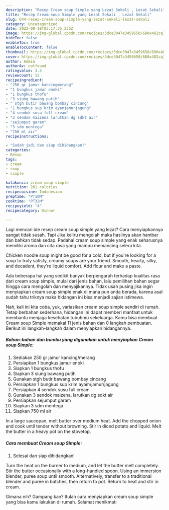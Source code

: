 ```yaml
---
description: "Resep Cream soup Simple yang Lezat Sekali , Lezat Sekali"
title: "Resep Cream soup Simple yang Lezat Sekali , Lezat Sekali"
slug: 644-resep-cream-soup-simple-yang-lezat-sekali-lezat-sekali
category: Uncategorized
date: 2022-08-18T03:17:35.235Z
image: https://img-global.cpcdn.com/recipes/3dce3047a3459650/680x482cq70/cream-soup-simple-foto-resep-utama.jpg
hideToc: false
enableToc: true
enableTocContent: false
thumbnail: https://img-global.cpcdn.com/recipes/3dce3047a3459650/680x482cq70/cream-soup-simple-foto-resep-utama.jpg
cover: https://img-global.cpcdn.com/recipes/3dce3047a3459650/680x482cq70/cream-soup-simple-foto-resep-utama.jpg
author: Admin
authorAv: notfound
ratingvalue: 3.3
reviewcount: 12
recipeingredient:
- "250 gr jamur kancingmerang"
- "1 bungkus jamur enoki"
- "1 bungkus thofu"
- "3 siung bawang putih"
- " stgh butir bawang bombay cincang"
- "1 bungkus sup krim ayamjamurjagung"
- "4 sendok susu full cream"
- "3 sendok maizena larutkan dg sdkt air"
- "sejumput garam"
- "3 sdm mentega"
- "750 ml air"
recipeinstructions:

- "Sudah jadi dan siap dihidangkan!"
categories:
- Resep
tags:
- cream
- soup
- simple

katakunci: cream soup simple 
nutrition: 261 calories
recipecuisine: Indonesian
preptime: "PT10M"
cooktime: "PT32M"
recipeyield: "4"
recipecategory: Dinner

---
```



Lagi mencari ide resep cream soup simple yang lezat? Cara menyiapkannya sangat tidak susah. Tapi Jika keliru mengolah maka hasilnya akan hambar dan bahkan tidak sedap. Padahal cream soup simple yang enak seharusnya memiliki aroma dan cita rasa yang mampu memancing selera kita.


Chicken noodle soup might be good for a cold, but if you&#39;re looking for a soup to truly satisfy, creamy soups are your friend. Smooth, hearty, silky, and decadent, they&#39;re liquid comfort. Add flour and make a paste.

Ada beberapa hal yang sedikit banyak berpengaruh terhadap kualitas rasa dari cream soup simple, mulai dari jenis bahan, lalu pemilihan bahan segar hingga cara mengolah dan menyajikannya. Tidak usah pusing jika ingin menyiapkan cream soup simple enak di mana pun anda berada, karena asal sudah tahu triknya maka hidangan ini bisa menjadi sajian istimewa.


Nah, kali ini kita coba, yuk, variasikan cream soup simple sendiri di rumah. Tetap berbahan sederhana, hidangan ini dapat memberi manfaat untuk membantu menjaga kesehatan tubuhmu sekeluarga. Kamu bisa membuat Cream soup Simple memakai 11 jenis bahan dan 0 langkah pembuatan. Berikut ini langkah-langkah dalam menyiapkan hidangannya.

<!--inarticleads1-->

##### Bahan-bahan dan bumbu yang digunakan untuk menyiapkan Cream soup Simple:

1. Sediakan 250 gr jamur kancing/merang
1. Persiapkan 1 bungkus jamur enoki
1. Siapkan 1 bungkus thofu
1. Siapkan 3 siung bawang putih
1. Gunakan  stgh butir bawang bombay cincang
1. Persiapkan 1 bungkus sup krim ayam/jamur/jagung
1. Persiapkan 4 sendok susu full cream
1. Gunakan 3 sendok maizena, larutkan dg sdkt air
1. Persiapkan sejumput garam
1. Siapkan 3 sdm mentega
1. Siapkan 750 ml air


In a large saucepan, melt butter over medium heat. Add the chopped onion and cook until tender without browning. Stir in diced potato and liquid. Melt the butter in a heavy pot on the stovetop. 

<!--inarticleads2-->

##### Cara membuat Cream soup Simple:


1. Selesai dan siap dihidangkan!

Turn the heat on the burner to medium, and let the butter melt completely. Stir the butter occasionally with a long-handled spoon. Using an immersion blender, puree soup until smooth. Alternatively, transfer to a traditional blender and puree in batches, then return to pot. Return to heat and stir in cream. 

Gimana nih? Gampang kan? Itulah cara menyiapkan cream soup simple yang bisa kamu lakukan di rumah. Selamat menikmati
